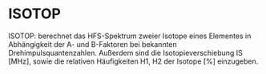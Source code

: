 # ISOTOP
ISOTOP: berechnet das HFS-Spektrum zweier Isotope eines Elementes in Abhängigkeit der A- und B-Faktoren bei bekannten Drehimpulsquantenzahlen. Außerdem sind die Isotopieverschiebung IS [MHz], sowie die relativen Häufigkeiten H1, H2 der Isotope [%] einzugeben.
